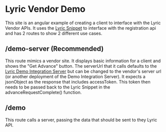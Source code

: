 # Lyric Vendor Demo

This site is an angular example of creating a client to interface with the Lyric Vendor APIs.  It uses the [Lyric Snippet](https://github.com/LyricFinancial/lyric-snippet) to interface with the registration api and has 2 routes to show 2 different use cases.

## /demo-server (Recommended)

This route mimics a vendor site.  It displays basic information for a client and shows the "Get Advance" button.  The serverUrl that it calls defaults to the [Lyric Demo Integration Server](https://github.com/LyricFinancial/lyric-snippet) but can be changed to the vendor's server url (or another deployment of the Demo Integration Server).  It expects a jsonObject as the response that includes accessToken.  This token then needs to be passed back to the Lyric Snippet in the advanceRequestComplete() function.

## /demo

This route calls a server, passing the data that should be sent to they Lyric API.